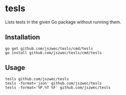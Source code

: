tesls
==========

Lists tests in the given Go package without running them.

Installation
------------

    go get github.com/jszwec/tesls/cmd/tesls
    go install github.com/jszwec/tesls/cmd/tesls

Usage
-----

    tesls github.com/jszwec/tesls
    tesls -format='json' github.com/jszwec/tesls
    tesls -format='%P.%T %F' github.com/jszwec/tesls
